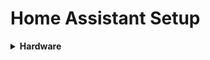 # Home Assistant Setup

<details>
<summary>
<b>Hardware</b>
</summary>
<p>
<a href="https://www.intel.com/content/www/us/en/products/boards-kits/nuc/kits/nuc7i5bnh.html</a></p>
</details>
